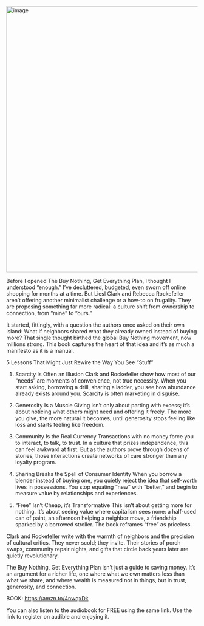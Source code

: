 <img width="526" height="701" alt="image" src="https://github.com/user-attachments/assets/1fc0818e-1c5a-4e10-a8df-52274c2c1cb5" />


Before I opened The Buy Nothing, Get Everything Plan, I thought I understood “enough.” I’ve decluttered, budgeted, even sworn off online shopping for months at a time. But Liesl Clark and Rebecca Rockefeller aren’t offering another minimalist challenge or a how-to on frugality. They are proposing something far more radical: a culture shift from ownership to connection, from “mine” to “ours.”

It started, fittingly, with a question the authors once asked on their own island: What if neighbors shared what they already owned instead of buying more? That single thought birthed the global Buy Nothing movement, now millions strong. This book captures the heart of that idea and it’s as much a manifesto as it is a manual.

5 Lessons That Might Just Rewire the Way You See “Stuff”

1. Scarcity Is Often an Illusion
Clark and Rockefeller show how most of our “needs” are moments of convenience, not true necessity. When you start asking, borrowing a drill, sharing a ladder, you see how abundance already exists around you. Scarcity is often marketing in disguise.

2. Generosity Is a Muscle
Giving isn’t only about parting with excess; it’s about noticing what others might need and offering it freely. The more you give, the more natural it becomes, until generosity stops feeling like loss and starts feeling like freedom.

3. Community Is the Real Currency
Transactions with no money force you to interact, to talk, to trust. In a culture that prizes independence, this can feel awkward at first. But as the authors prove through dozens of stories, those interactions create networks of care stronger than any loyalty program.

4. Sharing Breaks the Spell of Consumer Identity
When you borrow a blender instead of buying one, you quietly reject the idea that self-worth lives in possessions. You stop equating “new” with “better,” and begin to measure value by relationships and experiences.

5. “Free” Isn’t Cheap, it’s Transformative
This isn’t about getting more for nothing. It’s about seeing value where capitalism sees none: a half-used can of paint, an afternoon helping a neighbor move, a friendship sparked by a borrowed stroller. The book reframes “free” as priceless.

Clark and Rockefeller write with the warmth of neighbors and the precision of cultural critics. They never scold; they invite. Their stories of porch swaps, community repair nights, and gifts that circle back years later are quietly revolutionary.

The Buy Nothing, Get Everything Plan isn’t just a guide to saving money. It’s an argument for a richer life, one where what we own matters less than what we share, and where wealth is measured not in things, but in trust, generosity, and connection.

BOOK: https://amzn.to/4nwqxDk

You can also listen to the audiobook for FREE using the same link. Use the link to register on audible and enjoying it.
